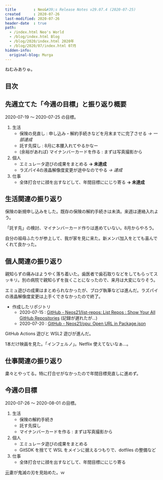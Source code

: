 ```yaml
---
title        : Neo&#39;s Release Notes v29.07.4 (2020-07-25)
created      : 2020-07-26
last-modified: 2020-07-26
header-date  : true
path:
  - /index.html Neo's World
  - /blog/index.html Blog
  - /blog/2020/index.html 2020年
  - /blog/2020/07/index.html 07月
hidden-info:
  original-blog: Murga
---
```


ねむみありゅ。

## 目次

## 先週立てた「今週の目標」と振り返り概要

2020-07-19 ～ 2020-07-25 の目標。

1. 生活
    - 保険の見直し : 申し込み・解約手続きなどを月末までに完了させる *→ 一部達成*
    - 託す先探し : 8月に本腰入れてやるかなー
    - (余裕があれば) マイナンバーカードを作る : まずは写真撮影から
2. 個人
    - エミュレータ遊びの成果をまとめる **→ 未達成**
    - ラズパイ4の液晶解像度変更が途中なのでやる *→ 達成*
3. 仕事
    - 全体打合せに顔を出すなどして、年間目標ににじり寄る **→ 未達成**

## 生活関連の振り返り

保険の新規申し込みをした。既存の保険の解約手続きは未済。来週は連絡入れよう。

「託す先」の検討、マイナンバーカード作りは進めていない。8月からやろう。

自分の祖母ふたりが参上して、我が家を見に来た。新メンバ加入をとても喜んでくれて良かった。

## 個人関連の振り返り

親知らずの痛みはようやく落ち着いた。歯医者で歯石取りなどをしてもらってスッキリ。別の病院で親知らずを抜くことになったので、来月は大変になりそう。

エミュ遊びの成果はまとめられなかったが、ブログ執筆などは進んだ。ラズパイの液晶解像度変更は上手くできなかったので終了。

- 作成したリポジトリ
  - 2020-07-15 : [GitHub - Neos21/list-repos: List Repos : Show Your All GitHub Repositories](https://github.com/Neos21/list-repos) (記録が遅れたが…)
  - 2020-07-20 : [GitHub - Neos21/opu: Open URL in Package.json](https://github.com/Neos21/opu)

GitHub Actions 遊びと WSL2 遊びが進んだ。

1本だけ映画を見た。「インフェルノ」。Netflix 使えてないなぁ…。

## 仕事関連の振り返り

粛々とやってる。特に打合せがなかったので年間目標見直しに進めず。

## 今週の目標

2020-07-26 ～ 2020-08-01 の目標。

1. 生活
    - 保険の解約手続き
    - 託す先探し
    - マイナンバーカードを作る : まずは写真撮影から
2. 個人
    - エミュレータ遊びの成果をまとめる
    - GitSDK を捨てて WSL をメインに据えるつもりで、dotfiles の整備など
3. 仕事
    - 全体打合せに顔を出すなどして、年間目標ににじり寄る

<ins datetime="2021-03-26T00:00Z">元</ins>妻が鬼滅の刃を見始めた。ｗ
